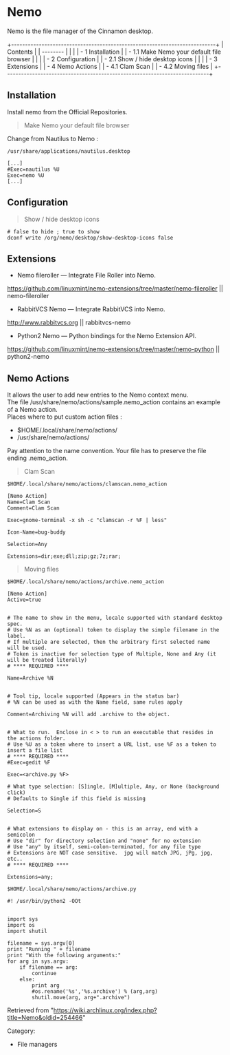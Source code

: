 Nemo
====

Nemo is the file manager of the Cinnamon desktop.

+--------------------------------------------------------------------------+
| Contents                                                                 |
| --------                                                                 |
|                                                                          |
| -   1 Installation                                                       |
|     -   1.1 Make Nemo your default file browser                          |
|                                                                          |
| -   2 Configuration                                                      |
|     -   2.1 Show / hide desktop icons                                    |
|                                                                          |
| -   3 Extensions                                                         |
| -   4 Nemo Actions                                                       |
|     -   4.1 Clam Scan                                                    |
|     -   4.2 Moving files                                                 |
+--------------------------------------------------------------------------+

Installation
------------

Install nemo from the Official Repositories.

> Make Nemo your default file browser

Change from Nautilus to Nemo :

    /usr/share/applications/nautilus.desktop

    [...]
    #Exec=nautilus %U
    Exec=nemo %U
    [...]

Configuration
-------------

> Show / hide desktop icons

    # false to hide ; true to show
    dconf write /org/nemo/desktop/show-desktop-icons false

Extensions
----------

-   Nemo fileroller — Integrate File Roller into Nemo.

https://github.com/linuxmint/nemo-extensions/tree/master/nemo-fileroller
|| nemo-fileroller

-   RabbitVCS Nemo — Integrate RabbitVCS into Nemo.

http://www.rabbitvcs.org || rabbitvcs-nemo

-   Python2 Nemo — Python bindings for the Nemo Extension API.

https://github.com/linuxmint/nemo-extensions/tree/master/nemo-python ||
python2-nemo

Nemo Actions
------------

It allows the user to add new entries to the Nemo context menu.  
 The file /usr/share/nemo/actions/sample.nemo_action contains an example
of a Nemo action.  
 Places where to put custom action files :

-   $HOME/.local/share/nemo/actions/
-   /usr/share/nemo/actions/

Pay attention to the name convention. Your file has to preserve the file
ending .nemo_action.

> Clam Scan

    $HOME/.local/share/nemo/actions/clamscan.nemo_action

    [Nemo Action]
    Name=Clam Scan
    Comment=Clam Scan

    Exec=gnome-terminal -x sh -c "clamscan -r %F | less"

    Icon-Name=bug-buddy

    Selection=Any

    Extensions=dir;exe;dll;zip;gz;7z;rar;

> Moving files

    $HOME/.local/share/nemo/actions/archive.nemo_action

    [Nemo Action]
    Active=true


    # The name to show in the menu, locale supported with standard desktop spec.
    # Use %N as an (optional) token to display the simple filename in the label.
    # If multiple are selected, then the arbitrary first selected name will be used.
    # Token is inactive for selection type of Multiple, None and Any (it will be treated literally)
    # **** REQUIRED ****

    Name=Archive %N


    # Tool tip, locale supported (Appears in the status bar)
    # %N can be used as with the Name field, same rules apply

    Comment=Archiving %N will add .archive to the object.


    # What to run.  Enclose in < > to run an executable that resides in the actions folder.
    # Use %U as a token where to insert a URL list, use %F as a token to insert a file list
    # **** REQUIRED ****
    #Exec=gedit %F

    Exec=<archive.py %F>

    # What type selection: [S]ingle, [M]ultiple, Any, or None (background click)
    # Defaults to Single if this field is missing

    Selection=S


    # What extensions to display on - this is an array, end with a semicolon
    # Use "dir" for directory selection and "none" for no extension
    # Use "any" by itself, semi-colon-terminated, for any file type
    # Extensions are NOT case sensitive.  jpg will match JPG, jPg, jpg, etc..
    # **** REQUIRED ****

    Extensions=any;

    $HOME/.local/share/nemo/actions/archive.py

    #! /usr/bin/python2 -OOt


    import sys
    import os
    import shutil

    filename = sys.argv[0]
    print "Running " + filename
    print "With the following arguments:"
    for arg in sys.argv:
        if filename == arg:
            continue
        else:
            print arg
            #os.rename('%s','%s.archive') % (arg,arg)
            shutil.move(arg, arg+".archive")

Retrieved from
"https://wiki.archlinux.org/index.php?title=Nemo&oldid=254466"

Category:

-   File managers
